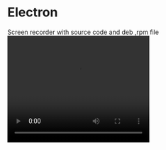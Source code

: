 # Electron
Screen recorder with source code and deb ,rpm file
<video width="320" height="240" controls>
  <source src="recording.webm" type="video/mp4">
</video>
